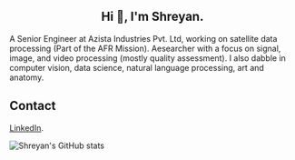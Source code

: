 <h2 align="center">Hi 👋, I'm Shreyan.</h1>

A Senior Engineer at Azista Industries Pvt. Ltd, working on satellite data processing (Part of the AFR Mission). Aesearcher with a focus on signal, image, and video processing (mostly quality assessment). I also dabble in computer vision, data science, natural language processing, art and anatomy. 

## Contact
[LinkedIn](https://www.linkedin.com/in/shreyansanyal/).

![Shreyan's GitHub stats](https://github-readme-stats.vercel.app/api?username=pneycho&show_icons=true&theme=tokyonight)


